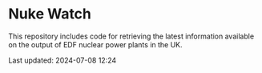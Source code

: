 # Nuke Watch

This repository includes code for retrieving the latest information available on the output of EDF nuclear power plants in the UK.

Last updated: 2024-07-08 12:24